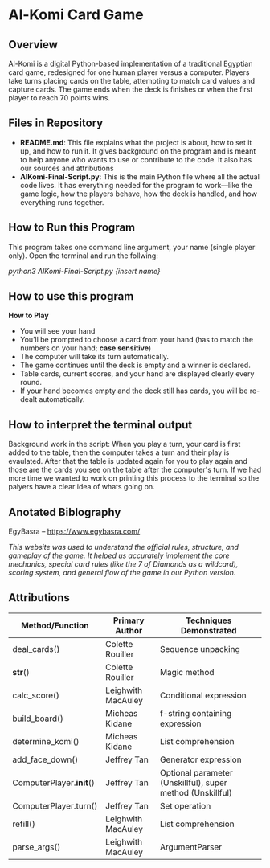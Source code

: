 # Al-Komi Card Game

## Overview
Al-Komi is a digital Python-based implementation of a traditional Egyptian card game, redesigned for one human player versus a computer. Players take turns placing cards on the table, attempting to match card values and capture cards. The game ends when the deck is finishes or when the first player to reach 70 points wins.

## Files in Repository

- **README.md**: This file explains what the project is about, how to set it up, and how to run it. It gives background on the program and is meant to help anyone who wants to use or contribute to the code. It also has our sources and attributions
- **AlKomi-Final-Script.py**: This is the main Python file where all the actual code lives. It has everything needed for the program to work—like the game logic, how the players behave, how the deck is handled, and how everything runs together.

##  How to Run this Program 
This program takes one command line argument, your name (single player only). Open the terminal and run the follwing: 

_python3 AlKomi-Final-Script.py {insert name}_

## How to use this program
**How to Play**
* You will see your hand 
* You’ll be prompted to choose a card from your hand (has to match the numbers on your hand; **case sensitive**)
* The computer will take its turn automatically.
* The game continues until the deck is empty and a winner is declared.
* Table cards, current scores, and your hand are displayed clearly every round.
* If your hand becomes empty and the deck still has cards, you will be re-dealt automatically.

## How to interpret the terminal output 
Background work in the script: When you play a turn, your card is first added to the table, then the computer takes a turn and their play is evaulated. After that the table is updated again for you to play again and those are the cards you see on the table after the computer's turn. If we had more time we wanted to work on printing this process to the terminal so the palyers have a clear idea of whats going on. 

## Anotated Biblography 
EgyBasra – https://www.egybasra.com/

_This website was used to understand the official rules, structure, and gameplay of the game. It helped us accurately implement the core mechanics, special card rules (like the 7 of Diamonds as a wildcard), scoring system, and general flow of the game in our Python version._

## Attributions 
| **Method/Function**           | **Primary Author**    | **Techniques Demonstrated**                             |
|------------------------------|------------------------|----------------------------------------------------------|
| deal_cards()                 | Colette Rouiller       |  Sequence unpacking                  |
| __str__()                    | Colette Rouiller        | Magic method                                             |
| calc_score()                 | Leighwith MacAuley       | Conditional expression                                   |
| build_board()                | Micheas Kidane     | f-string containing expression|
| determine_komi()             | Micheas Kidane    | List comprehension               |
| add_face_down()              | Jeffrey Tan     |  Generator expression             |
| ComputerPlayer.__init__()    | Jeffrey Tan            | Optional parameter (Unskillful), super method (Unskillful) |
| ComputerPlayer.turn()        | Jeffrey Tan            | Set operation                                            |
| refill()                     | Leighwith MacAuley     | List comprehension                                       |
| parse_args()                 | Leighwith MacAuley     | ArgumentParser                                           |

